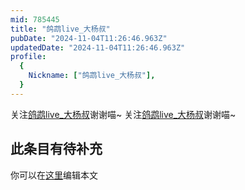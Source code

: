 ```yaml
---
mid: 785445
title: "鸽鹉live_大杨叔"
pubDate: "2024-11-04T11:26:46.963Z"
updatedDate: "2024-11-04T11:26:46.963Z"
profile:
  {
    Nickname: ["鸽鹉live_大杨叔"],
  }
---
```


关注[鸽鹉live_大杨叔](https://space.bilibili.com/785445)谢谢喵~ 关注[鸽鹉live_大杨叔](https://space.bilibili.com/785445)谢谢喵~

## 此条目有待补充
你可以在[这里](https://github.com/Yuhanawa/VTuber.ICU-Content/edit/master/v/鸽鹉live_大杨叔/index.md)编辑本文

